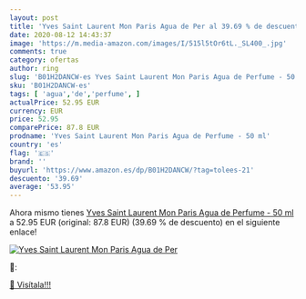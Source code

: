 ```yaml
---
layout: post
title: 'Yves Saint Laurent Mon Paris Agua de Per al 39.69 % de descuento'
date: 2020-08-12 14:43:37
image: 'https://m.media-amazon.com/images/I/515l5tOr6tL._SL400_.jpg'
comments: true
category: ofertas
author: ring
slug: 'B01H2DANCW-es Yves Saint Laurent Mon Paris Agua de Perfume - 50 ml'
sku: 'B01H2DANCW-es'
tags: [ 'agua','de','perfume', ]
actualPrice: 52.95 EUR
currency: EUR
price: 52.95
comparePrice: 87.8 EUR
prodname: 'Yves Saint Laurent Mon Paris Agua de Perfume - 50 ml'
country: 'es'
flag: '🇪🇸'
brand: ''
buyurl: 'https://www.amazon.es/dp/B01H2DANCW/?tag=tolees-21'
descuento: '39.69'
average: '53.95'
---
```


Ahora mismo tienes [Yves Saint Laurent Mon Paris Agua de Perfume - 50 ml](https://www.amazon.es/dp/B01H2DANCW/?tag=tolees-21) a 52.95 EUR (original: 87.8 EUR) (39.69 %  de descuento) en el siguiente enlace!

[![Yves Saint Laurent Mon Paris Agua de Per](https://m.media-amazon.com/images/I/515l5tOr6tL._SL400_.jpg)](https://www.amazon.es/dp/B01H2DANCW/?tag=tolees-21)

🔎:


[🛒 Visítala!!!](https://www.amazon.es/dp/B01H2DANCW/?tag=tolees-21)
